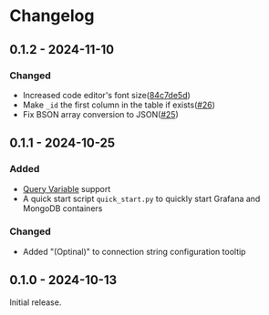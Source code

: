 # Changelog
## 0.1.2 - 2024-11-10
### Changed
* Increased code editor's font size([84c7de5d](https://github.com/haohanyang/mongodb-datasource/commit/84c7de5df5035bd4c3214908eb6a389b53732cde))
* Make `_id` the first column in the table if exists([#26](https://github.com/haohanyang/mongodb-datasource/pull/26))
* Fix BSON array conversion to JSON([#25](https://github.com/haohanyang/mongodb-datasource/pull/25))

## 0.1.1 - 2024-10-25
### Added 
- [Query Variable](https://grafana.com/docs/grafana/latest/dashboards/variables/add-template-variables/#add-a-query-variable) support
- A quick start script `quick_start.py` to quickly start Grafana and MongoDB containers
### Changed
* Added "(Optinal)" to connection string configuration tooltip
## 0.1.0 - 2024-10-13

Initial release.
